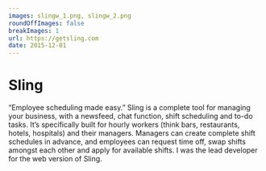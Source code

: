 ```yaml
---
images: slingw_1.png, slingw_2.png
roundOffImages: false
breakImages: 1
url: https://getsling.com
date: 2015-12-01
---
```


# Sling
“Employee scheduling made easy.” Sling is a complete tool for managing your business, with a newsfeed, chat function, shift scheduling and to-do tasks. It’s specifically built for hourly workers (think bars, restaurants, hotels, hospitals) and their managers. Managers can create complete shift schedules in advance, and employees can request time off, swap shifts amongst each other and apply for available shifts. I was the lead developer for the web version of Sling.
